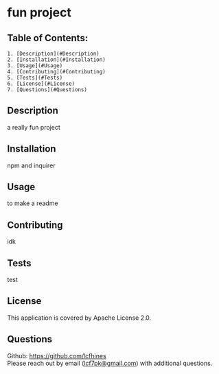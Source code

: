 
  # fun project

  ### 

  ## Table of Contents:
    1. [Description](#Description)
    2. [Installation](#Installation)
    3. [Usage](#Usage)
    4. [Contributing](#Contributing)
    5. [Tests](#Tests)
    6. [License](#License)
    7. [Questions](#Questions)

  ## Description
  a really fun project

  ## Installation
  npm and inquirer

  ## Usage
  to make a readme

  ## Contributing
  idk

  ## Tests
  test

  ## License
  This application is covered by Apache License 2.0.

  ## Questions
  Github: https://github.com/lcfhines  
  Please reach out by email (lcf7pk@gmail.com) with additional questions.
